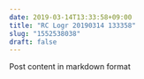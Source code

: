 ```yaml
---
date: 2019-03-14T13:33:58+09:00
title: "RC Logr 20190314 133358"
slug: "1552538038"
draft: false
---
```


Post content in markdown format
